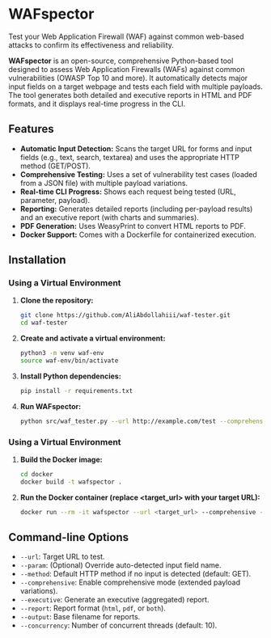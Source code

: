 # WAFspector
Test your Web Application Firewall (WAF) against common web-based attacks to confirm its effectiveness and reliability.

**WAFspector** is an open-source, comprehensive Python-based tool designed to assess Web Application Firewalls (WAFs) against common vulnerabilities (OWASP Top 10 and more). It automatically detects major input fields on a target webpage and tests each field with multiple payloads. The tool generates both detailed and executive reports in HTML and PDF formats, and it displays real-time progress in the CLI.

## Features

- **Automatic Input Detection:** Scans the target URL for forms and input fields (e.g., text, search, textarea) and uses the appropriate HTTP method (GET/POST).
- **Comprehensive Testing:** Uses a set of vulnerability test cases (loaded from a JSON file) with multiple payload variations.
- **Real-time CLI Progress:** Shows each request being tested (URL, parameter, payload).
- **Reporting:** Generates detailed reports (including per-payload results) and an executive report (with charts and summaries).
- **PDF Generation:** Uses WeasyPrint to convert HTML reports to PDF.
- **Docker Support:** Comes with a Dockerfile for containerized execution.

## Installation

### Using a Virtual Environment

1. **Clone the repository:**

   ```bash
   git clone https://github.com/AliAbdollahiii/waf-tester.git
   cd waf-tester
   
2. **Create and activate a virtual environment:**

   ```bash
   python3 -m venv waf-env
   source waf-env/bin/activate
   
3. **Install Python dependencies:**

   ```bash
   pip install -r requirements.txt
   
3. **Run WAFspector:**

   ```bash
   python src/waf_tester.py --url http://example.com/test --comprehensive --executive --report both --output waf_report

### Using a Virtual Environment

1. **Build the Docker image:**

   ```bash
   cd docker
   docker build -t wafspector .

2. **Run the Docker container (replace <target_url> with your target URL):**

   ```bash
   docker run --rm -it wafspector --url <target_url> --comprehensive --executive --report both --output waf_report
   

## Command-line Options

- `--url`: Target URL to test.
- `--param`: (Optional) Override auto-detected input field name.
- `--method`: Default HTTP method if no input is detected (default: GET).
- `--comprehensive`: Enable comprehensive mode (extended payload variations).
- `--executive`: Generate an executive (aggregated) report.
- `--report`: Report format (`html`, `pdf`, or `both`).
- `--output`: Base filename for reports.
- `--concurrency`: Number of concurrent threads (default: 10).
